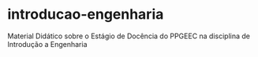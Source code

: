 # introducao-engenharia
Material Didático sobre o Estágio de Docência do PPGEEC na disciplina de Introdução a Engenharia
